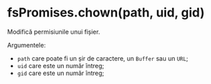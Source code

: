 # fsPromises.chown(path, uid, gid)

Modifică permisiunile unui fișier.

Argumentele:

- `path` care poate fi un șir de caractere, un `Buffer` sau un `URL`;
- `uid` care este un număr întreg;
- `gid` care este un număr întreg;
